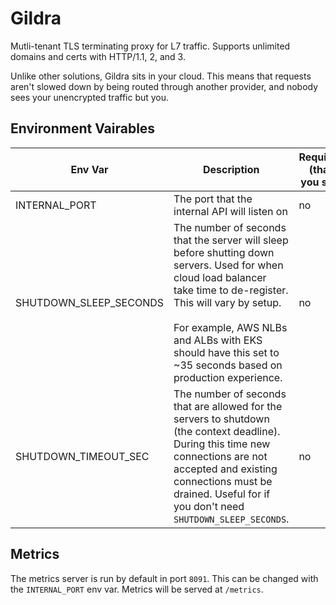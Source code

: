 # Gildra
Mutli-tenant TLS terminating proxy for L7 traffic. Supports unlimited domains and certs with HTTP/1.1, 2, and 3.

Unlike other solutions, Gildra sits in your cloud. This means that requests aren't slowed down by being routed through another provider, and nobody sees your unencrypted traffic but you.

## Environment Vairables

| Env Var                | Description                                                                                                                                                                                                                                                                          | Required (that you set) | Default Value |
|------------------------|--------------------------------------------------------------------------------------------------------------------------------------------------------------------------------------------------------------------------------------------------------------------------------------|-------------------------|---------------|
| INTERNAL_PORT          | The port that the internal API will listen on                                                                                                                                                                                                                                        | no                      | 8091          |
| SHUTDOWN_SLEEP_SECONDS | The number of seconds that the server will sleep before shutting down servers. Used for when cloud load balancer take time to de-register. This will vary by setup.<br/> <br/>For example, AWS NLBs and ALBs with EKS should have this set to ~35 seconds based on production experience. | no                      | 0             |
|        SHUTDOWN_TIMEOUT_SEC                | The number of seconds that are allowed for the servers to shutdown (the context deadline). During this time new connections are not accepted and existing connections must be drained. Useful for if you don't need `SHUTDOWN_SLEEP_SECONDS`.                                        | no                      | 1             |


## Metrics

The metrics server is run by default in port `8091`. This can be changed with the `INTERNAL_PORT` env var. Metrics will be served at `/metrics`.
